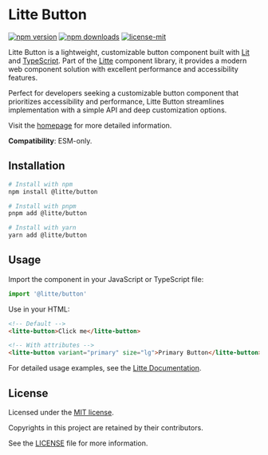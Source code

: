 # Litte Button

[![npm version](https://img.shields.io/npm/v/@litte/button)](https://www.npmjs.com/package/@litte/button)
[![npm downloads](https://img.shields.io/npm/dm/@litte/button)](https://www.npmjs.com/package/@litte/button)
[![license-mit](https://img.shields.io/badge/License-MIT-greens.svg)][license-mit]

Litte Button is a lightweight, customizable button component built with [Lit][lit]
and [TypeScript][typescript]. Part of the [Litte][litte-homepage] component library,
it provides a modern web component solution with excellent performance and
accessibility features.

Perfect for developers seeking a customizable button component that prioritizes
accessibility and performance, Litte Button streamlines implementation with a simple
API and deep customization options.

Visit the [homepage][litte-homepage] for more detailed information.

**Compatibility**: ESM-only.

## Installation

```sh
# Install with npm
npm install @litte/button

# Install with pnpm
pnpm add @litte/button

# Install with yarn
yarn add @litte/button
```

## Usage

Import the component in your JavaScript or TypeScript file:

```ts
import '@litte/button'
```

Use in your HTML:

```html
<!-- Default -->
<litte-button>Click me</litte-button>

<!-- With attributes -->
<litte-button variant="primary" size="lg">Primary Button</litte-button>
```

For detailed usage examples, see the [Litte Documentation](https://litte.dev/docs).

## License

Licensed under the [MIT license][license-mit].

Copyrights in this project are retained by their contributors.

See the [LICENSE][license-mit] file for more information.

[litte-homepage]: https://litte.dev
[license-mit]: https://github.com/riipandi/litte/blob/main/LICENSE
[typescript]: https://www.typescriptlang.org
[lit]: https://lit.dev
